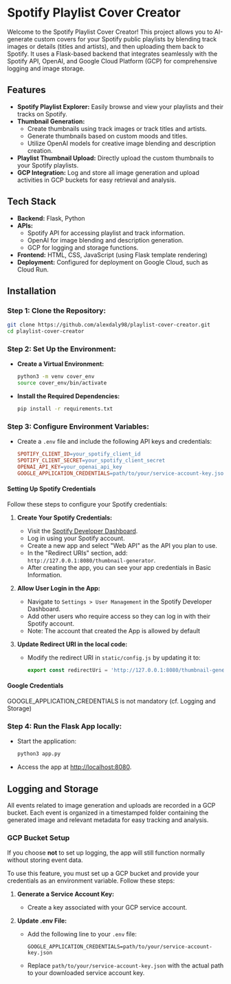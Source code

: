 # Spotify Playlist Cover Creator

Welcome to the Spotify Playlist Cover Creator! This project allows you to AI-generate custom covers for your Spotify public playlists by blending track images or details (titles and artists), and then uploading them back to Spotify. It uses a Flask-based backend that integrates seamlessly with the Spotify API, OpenAI, and Google Cloud Platform (GCP) for comprehensive logging and image storage.

## Features

- **Spotify Playlist Explorer:** Easily browse and view your playlists and their tracks on Spotify.
- **Thumbnail Generation:**
  - Create thumbnails using track images or track titles and artists.
  - Generate thumbnails based on custom moods and titles.
  - Utilize OpenAI models for creative image blending and description creation.
- **Playlist Thumbnail Upload:** Directly upload the custom thumbnails to your Spotify playlists.
- **GCP Integration:** Log and store all image generation and upload activities in GCP buckets for easy retrieval and analysis.

## Tech Stack

- **Backend:** Flask, Python
- **APIs:**
  - Spotify API for accessing playlist and track information.
  - OpenAI for image blending and description generation.
  - GCP for logging and storage functions.
- **Frontend:** HTML, CSS, JavaScript (using Flask template rendering)
- **Deployment:** Configured for deployment on Google Cloud, such as Cloud Run.

## Installation

### Step 1: Clone the Repository:
```bash
git clone https://github.com/alexdaly98/playlist-cover-creator.git
cd playlist-cover-creator
```

### Step 2: Set Up the Environment:

- **Create a Virtual Environment:**
  ```bash
  python3 -m venv cover_env
  source cover_env/bin/activate
  ```

- **Install the Required Dependencies:**
  ```bash
  pip install -r requirements.txt
  ```

### Step 3: Configure Environment Variables:

- Create a `.env` file and include the following API keys and credentials:
  ```makefile
  SPOTIFY_CLIENT_ID=your_spotify_client_id
  SPOTIFY_CLIENT_SECRET=your_spotify_client_secret
  OPENAI_API_KEY=your_openai_api_key
  GOOGLE_APPLICATION_CREDENTIALS=path/to/your/service-account-key.json
  ```

#### Setting Up Spotify Credentials

Follow these steps to configure your Spotify credentials:

1. **Create Your Spotify Credentials:**
   - Visit the [Spotify Developer Dashboard](https://developer.spotify.com/dashboard/).
   - Log in using your Spotify account.
   - Create a new app and select "Web API" as the API you plan to use.
   - In the "Redirect URIs" section, add: `http://127.0.0.1:8080/thumbnail-generator`.
   - After creating the app, you can see your app credentials in Basic Information.

2. **Allow User Login in the App:**
   - Navigate to `Settings > User Management` in the Spotify Developer Dashboard.
   - Add other users who require access so they can log in with their Spotify account.
   - Note: The account that created the App is allowed by default

3. **Update Redirect URI in the local code:**
   - Modify the redirect URI in `static/config.js` by updating it to:
     ```javascript
     export const redirectUri = 'http://127.0.0.1:8080/thumbnail-generator';
     ```
     
#### Google Credentials
GOOGLE_APPLICATION_CREDENTIALS is not mandatory (cf. Logging and Storage)

### Step 4: Run the Flask App locally:

- Start the application:
  ```bash
  python3 app.py
  ```

- Access the app at [http://localhost:8080](http://localhost:8080).


## Logging and Storage

All events related to image generation and uploads are recorded in a GCP bucket. Each event is organized in a timestamped folder containing the generated image and relevant metadata for easy tracking and analysis.

### GCP Bucket Setup

If you choose **not** to set up logging, the app will still function normally without storing event data.<br>

To use this feature, you must set up a GCP bucket and provide your credentials as an environment variable. Follow these steps:

1. **Generate a Service Account Key:**
   - Create a key associated with your GCP service account.

2. **Update .env File:**
   - Add the following line to your `.env` file:
     ```plaintext
     GOOGLE_APPLICATION_CREDENTIALS=path/to/your/service-account-key.json
     ```
   - Replace `path/to/your/service-account-key.json` with the actual path to your downloaded service account key.
